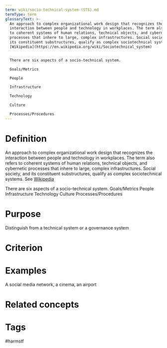 ```yaml
---
term: wiki/socio-technical-system-(STS).md
termType: term
glossaryText: >-
  An approach to complex organizational work design that recognizes the
  interaction between people and technology in workplaces. The term also refers
  to coherent systems of human relations, technical objects, and cybernetic
  processes that inhere to large, complex infrastructures. Social society, and
  its constituent substructures, qualify as complex sociotechnical systems. See
  [Wikipedia](https://en.wikipedia.org/wiki/Sociotechnical_system) 


  There are six aspects of a socio-technical system. 

  Goals/Metrics

  People

  Infrastructure

  Technology

  Culture

  Processes/Procedures
---
```

# Definition
An approach to complex organizational work design that recognizes the interaction between people and technology in workplaces. The term also refers to coherent systems of human relations, technical objects, and cybernetic processes that inhere to large, complex infrastructures. Social society, and its constituent substructures, qualify as complex sociotechnical systems. See [Wikipedia](https://en.wikipedia.org/wiki/Sociotechnical_system) 

There are six aspects of a socio-technical system. 
Goals/Metrics
People
Infrastructure
Technology
Culture
Processes/Procedures

# Purpose
Distinguish from a technical system or a governance system
# Criterion
# Examples
A social media network, a cinema, an airport
# Related concepts
# Tags  
 #harmstf

